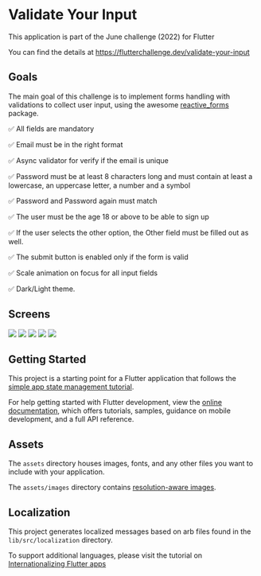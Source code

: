 # Validate Your Input

This application is part of the June challenge (2022) for Flutter

You can find the details at https://flutterchallenge.dev/validate-your-input

## Goals

The main goal of this challenge is to implement forms handling with validations to collect user input, using the  awesome [reactive_forms](https://pub.dev/packages/reactive_forms) package.

✅ All fields are mandatory

✅ Email must be in the right format

✅ Async validator for verify if the email is unique

✅ Password must be at least 8 characters long and must contain at least a lowercase, an uppercase letter, a number and a symbol

✅ Password and Password again must match

✅ The user must be the age 18 or above to be able to sign up

✅ If the user selects the other option, the Other field must be filled out as well.

✅ The submit button is enabled only if the form is valid

✅ Scale animation on focus for all input fields

✅ Dark/Light theme.

## Screens

![](https://github.com/deam91/validate_your_input/blob/main/assets/images/phone1.png?raw=true)
![](https://github.com/deam91/validate_your_input/blob/main/assets/images/phone2.png?raw=true)
![](https://github.com/deam91/validate_your_input/blob/main/assets/images/phone3.png?raw=true)
![](https://github.com/deam91/validate_your_input/blob/main/assets/images/phone4.png?raw=true)
![](https://github.com/deam91/validate_your_input/blob/main/assets/images/phone5.png?raw=true)

## Getting Started

This project is a starting point for a Flutter application that follows the
[simple app state management
tutorial](https://flutter.dev/docs/development/data-and-backend/state-mgmt/simple).

For help getting started with Flutter development, view the
[online documentation](https://flutter.dev/docs), which offers tutorials,
samples, guidance on mobile development, and a full API reference.

## Assets

The `assets` directory houses images, fonts, and any other files you want to
include with your application.

The `assets/images` directory contains [resolution-aware
images](https://flutter.dev/docs/development/ui/assets-and-images#resolution-aware).

## Localization

This project generates localized messages based on arb files found in
the `lib/src/localization` directory.

To support additional languages, please visit the tutorial on
[Internationalizing Flutter
apps](https://flutter.dev/docs/development/accessibility-and-localization/internationalization)
